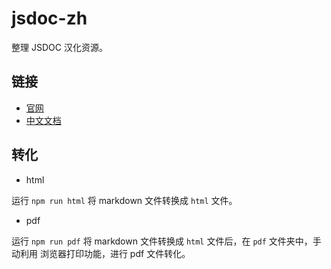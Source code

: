 # jsdoc-zh

整理 JSDOC 汉化资源。

## 链接

- [官网](https://jsdoc.app/)
- [中文文档](./src/index.md)

## 转化

- html

运行 `npm run html` 将 markdown 文件转换成 `html` 文件。

- pdf

运行 `npm run pdf` 将 markdown 文件转换成 `html` 文件后，在 `pdf` 文件夹中，手动利用 浏览器打印功能，进行 pdf 文件转化。
